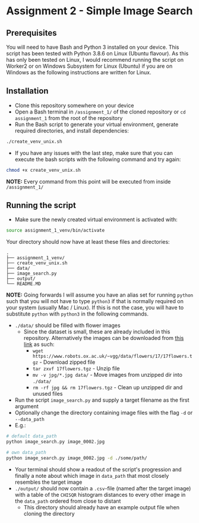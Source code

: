 # Assignment 2 - Simple Image Search

## Prerequisites
You will need to have Bash and Python 3 installed on your device. This script has been tested with Python 3.8.6 on Linux (Ubuntu flavour).
As this has only been tested on Linux, I would recommend running the script on Worker2 or on Windows Subsystem for Linux (Ubuntu) if you are on Windows as the following instructions are written for Linux.

## Installation
- Clone this repository somewhere on your device
- Open a Bash terminal in `/assignment_1/` of the cloned repository or `cd assignment_1` from the root of the repository
- Run the Bash script to generate your virtual environment, generate required directories, and install dependencies:

```bash
./create_venv_unix.sh
```
- If you have any issues with the last step, make sure that you can execute the bash scripts with the following command and try again:

```bash
chmod +x create_venv_unix.sh
```

**NOTE:** Every command from this point will be executed from inside `/assignment_1/`

## Running the script
- Make sure the newly created virtual environment is activated with:

```bash
source assignment_1_venv/bin/activate
```

Your directory should now have at least these files and directories:

```
.
├── assignment_1_venv/
├── create_venv_unix.sh
├── data/
├── image_search.py
├── output/
└── README.MD
```

**NOTE:** Going forwards I will assume you have an alias set for running `python` such that you will not have to type `python3` if that is normally required on your system (usually Mac / Linux). If this is not the case, you will have to substitute `python` with `python3` in the following commands.

- `./data/` should be filled with flower images
    - Since the dataset is small, these are already included in this repository. Alternatively the images can be downloaded from [this link](https://www.robots.ox.ac.uk/~vgg/data/flowers/17/17flowers.tgz) as such:
        - `wget https://www.robots.ox.ac.uk/~vgg/data/flowers/17/17flowers.tgz` - Download zipped file
        - `tar zxvf 17flowers.tgz` - Unzip file
        - `mv -v jpg/*.jpg data/` - Move images from unzipped dir into `./data/`
        - `rm -rf jpg && rm 17flowers.tgz` - Clean up unzipped dir and unused files
- Run the script `image_search.py` and supply a target filename as the first argument
- Optionally change the directory containing image files with the flag `-d` or `--data_path`
- E.g.:
```bash
# default data_path
python image_search.py image_0002.jpg

# own data_path
python image_search.py image_0002.jpg -d ./some/path/
```
- Your terminal should show a readout of the script's progression and finally a note about which image in `data_path` that most closely resembles the target image
- `./output/` should now contain a `.csv`-file (named after the target image) with a table of the `CHISQR` histogram distances to every other image in the `data_path` ordered from close to distant
    - This directory should already have an example output file when cloning the directory
